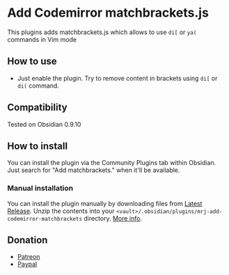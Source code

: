 # Add Codemirror matchbrackets.js



This plugins adds matchbrackets.js which allows to use `di[` or `ya(` commands in Vim mode

## How to use

- Just enable the plugin. Try to remove content in brackets using `di[` or `di(` command.

## Compatibility

Tested on Obsidian 0.9.10

## How to install

You can install the plugin via the Community Plugins tab within Obsidian. Just search for "Add matchbrackets." when it'll be available.

### Manual installation

You can install the plugin manually by downloading files from [Latest Release](https://github.com/mrjackphil/obsidian-add-codemirror-matchbrackets/releases/latest). Unzip the contents into your `<vault>/.obsidian/plugins/mrj-add-codemirror-matchbrackets` directory. [More info](https://forum.obsidian.md/t/plugins-mini-faq/7737).

## Donation

- [Patreon](https://patreon.com/mrjackphil)
- [Paypal](https://www.paypal.com/paypalme/mrjackphil)
